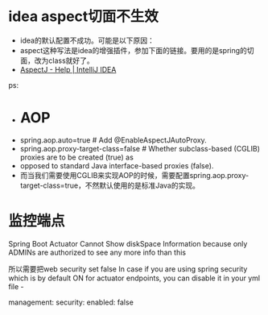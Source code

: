 # idea aspect切面不生效
 * idea的默认配置不成功。可能是以下原因：
 * aspect这种写法是idea的增强插件，参加下面的链接。要用的是spring的切面，改为class就好了。
 * [AspectJ - Help | IntelliJ IDEA](https://www.jetbrains.com/help/idea/aspectj.html)
 
 
 ps:
  * # AOP
  * spring.aop.auto=true # Add @EnableAspectJAutoProxy.
  * spring.aop.proxy-target-class=false # Whether subclass-based (CGLIB) proxies are to be created (true) as
  * opposed to standard Java interface-based proxies (false).
  * 而当我们需要使用CGLIB来实现AOP的时候，需要配置spring.aop.proxy-target-class=true，不然默认使用的是标准Java的实现。
  
  
# 监控端点

Spring Boot Actuator Cannot Show diskSpace Information
because only ADMINs are authorized to see any more info than this

所以需要把web security set false
In case if you are using spring security which is by default ON for actuator endpoints, you can disable it in your yml file -

management:
   security:
      enabled: false 